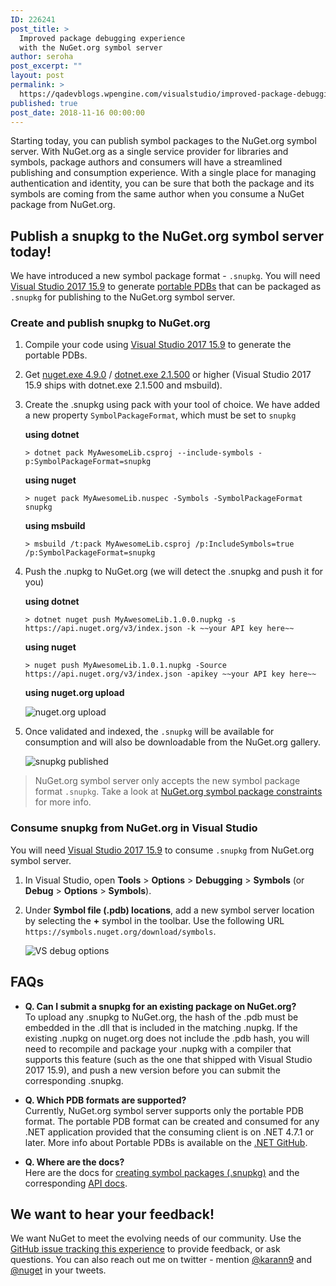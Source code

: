 ```yaml
---
ID: 226241
post_title: >
  Improved package debugging experience
  with the NuGet.org symbol server
author: seroha
post_excerpt: ""
layout: post
permalink: >
  https://qadevblogs.wpengine.com/visualstudio/improved-package-debugging-experience-with-the-nuget-org-symbol-server-2/
published: true
post_date: 2018-11-16 00:00:00
---
```

Starting today, you can publish symbol packages to the NuGet.org symbol server. With NuGet.org as a single service provider for libraries and symbols, package authors and consumers will have a streamlined publishing and consumption experience. With a single place for managing authentication and identity, you can be sure that both the package and its symbols are coming from the same author when you consume a NuGet package from NuGet.org.

## Publish a snupkg to the NuGet.org symbol server today!

We have introduced a new symbol package format - `.snupkg`. You will need [Visual Studio 2017 15.9][1] to generate [portable PDBs][2] that can be packaged as `.snupkg` for publishing to the NuGet.org symbol server.

### Create and publish snupkg to NuGet.org

1.  Compile your code using [Visual Studio 2017 15.9][1] to generate the portable PDBs.

2.  Get [nuget.exe 4.9.0][3] / [dotnet.exe 2.1.500][4] or higher (Visual Studio 2017 15.9 ships with dotnet.exe 2.1.500 and msbuild).

3.  Create the .snupkg using pack with your tool of choice. We have added a new property `SymbolPackageFormat`, which must be set to `snupkg`
    
    **using dotnet**
    
    `> dotnet pack MyAwesomeLib.csproj --include-symbols -p:SymbolPackageFormat=snupkg`
    
    **using nuget**
    
    `> nuget pack MyAwesomeLib.nuspec -Symbols -SymbolPackageFormat snupkg`
    
    **using msbuild**
    
    `> msbuild /t:pack MyAwesomeLib.csproj /p:IncludeSymbols=true /p:SymbolPackageFormat=snupkg`

4.  Push the .nupkg to NuGet.org (we will detect the .snupkg and push it for you)
    
    **using dotnet**
    
    `> dotnet nuget push MyAwesomeLib.1.0.0.nupkg -s https://api.nuget.org/v3/index.json -k ~~your API key here~~`
    
    **using nuget**
    
    `> nuget push MyAwesomeLib.1.0.1.nupkg -Source https://api.nuget.org/v3/index.json -apikey ~~your API key here~~`
    
    **using nuget.org upload**
    
    ![nuget.org upload][5]

5.  Once validated and indexed, the `.snupkg` will be available for consumption and will also be downloadable from the NuGet.org gallery.
    
    ![snupkg published][6]

> NuGet.org symbol server only accepts the new symbol package format `.snupkg`. Take a look at [NuGet.org symbol package constraints][7] for more info.

### Consume snupkg from NuGet.org in Visual Studio

You will need [Visual Studio 2017 15.9][1] to consume `.snupkg` from NuGet.org symbol server.

1.  In Visual Studio, open **Tools** > **Options** > **Debugging** > **Symbols** (or **Debug** > **Options** > **Symbols**).

2.  Under **Symbol file (.pdb) locations**, add a new symbol server location by selecting the **+** symbol in the toolbar. Use the following URL `https://symbols.nuget.org/download/symbols`.
    
    ![VS debug options][8]

## FAQs

*   **Q. Can I submit a snupkg for an existing package on NuGet.org?**  
    To upload any .snupkg to NuGet.org, the hash of the .pdb must be embedded in the .dll that is included in the matching .nupkg. If the existing .nupkg on nuget.org does not include the .pdb hash, you will need to recompile and package your .nupkg with a compiler that supports this feature (such as the one that shipped with Visual Studio 2017 15.9), and push a new version before you can submit the corresponding .snupkg.

*   **Q. Which PDB formats are supported?**  
    Currently, NuGet.org symbol server supports only the portable PDB format. The portable PDB format can be created and consumed for any .NET application provided that the consuming client is on .NET 4.7.1 or later. More info about Portable PDBs is available on the [.NET GitHub][2].

*   **Q. Where are the docs?**  
    Here are the docs for [creating symbol packages (.snupkg)][9] and the corresponding [API docs][10].

## We want to hear your feedback!

We want NuGet to meet the evolving needs of our community. Use the [GitHub issue tracking this experience][11] to provide feedback, or ask questions. You can also reach out me on twitter - mention [@karann9][12] and [@nuget][13] in your tweets.

 [1]: https://docs.microsoft.com/en-us/visualstudio/releasenotes/vs2017-relnotes
 [2]: https://github.com/dotnet/core/blob/master/Documentation/diagnostics/portable_pdb.md
 [3]: https://www.nuget.org/downloads
 [4]: https://www.microsoft.com/net/download/dotnet-core/2.2
 [5]: https://devblogs.microsoft.com/nuget/wp-content/uploads/sites/49/2019/05/nuget_upload.png
 [6]: https://devblogs.microsoft.com/nuget/wp-content/uploads/sites/49/2019/05/snupkg_download.png
 [7]: https://docs.microsoft.com/en-us/nuget/create-packages/symbol-packages-snupkg#nugetorg-symbol-package-constraints
 [8]: https://devblogs.microsoft.com/nuget/wp-content/uploads/sites/49/2019/05/vs-nuget-symbol-server.png
 [9]: https://docs.microsoft.com/en-us/nuget/create-packages/symbol-packages-snupkg
 [10]: https://docs.microsoft.com/en-us/nuget/api/symbol-package-publish-resource
 [11]: https://github.com/NuGet/Home/issues/6104
 [12]: https://twitter.com/karann9
 [13]: https://twitter.com/nuget
